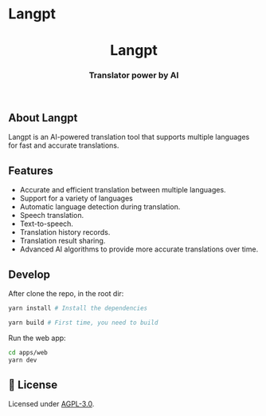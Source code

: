 # Langpt

<div align="center">
  <h1>Langpt</h1>
  <h3><strong>Translator power by AI</strong></h3>
</div>
<br>

## About Langpt

Langpt is an AI-powered translation tool that supports multiple languages for fast and accurate translations.

## Features

- Accurate and efficient translation between multiple languages.
- Support for a variety of languages
- Automatic language detection during translation.
- Speech translation.
- Text-to-speech.
- Translation history records.
- Translation result sharing.
- Advanced AI algorithms to provide more accurate translations over time.

## Develop

After clone the repo, in the root dir:

```bash
yarn install # Install the dependencies

yarn build # First time, you need to build
```

Run the web app:

```bash
cd apps/web
yarn dev
```

## 📑 License

Licensed under [AGPL-3.0](https://github.com/forsigner/langpt/blob/main/LICENSE).
